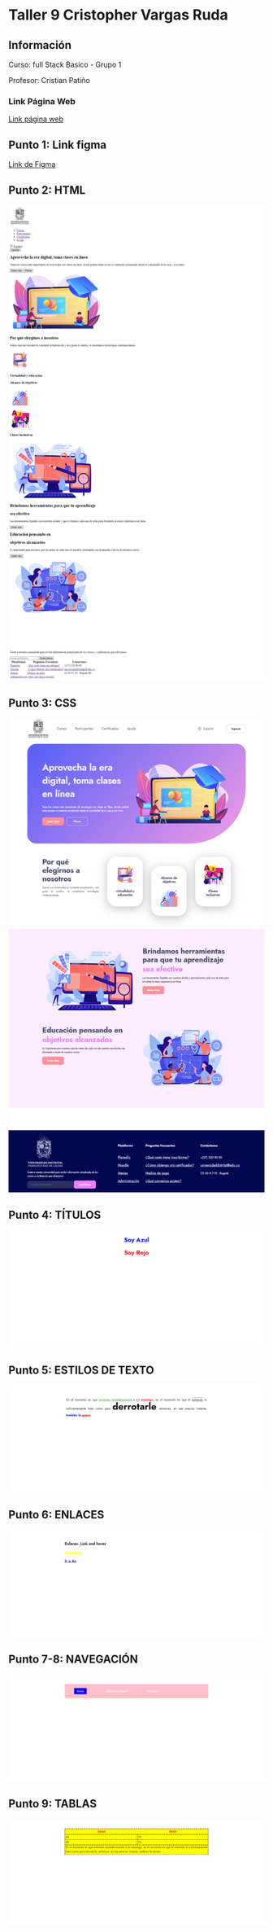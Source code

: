 <h1>Taller 9 Cristopher Vargas Ruda</h1>

<h2> Información</h2>

<p>Curso: full Stack Basico - Grupo 1</p>
<p>Profesor: Cristian Patiño</p>

<h3>Link Página Web</h3>
<a href="https://cristophervargasruda.github.io/taller-9-full-stack/" target="_blank">Link página web</a>

<h2> Punto 1: Link figma</h2>

<a href="https://www.figma.com/file/nCLqjG0kchH2XwJctsi05k/Cristopher-Vargas---Figma-Excercise?type=design&node-id=9%3A3&mode=design&t=a5ZrOCJ4QpVSwomP-1" target="_blank">Link de Figma</a>

<h2>Punto 2: HTML</h2>
<img src="./public/images/html.png" alt="html">

<h2> Punto 3: CSS</h2>
<img src="./public/images/Taller-punto-1-3-index.png" alt="CSS">

<h2> Punto 4: TÍTULOS</h2>
<img src="./public/images/Taller-punto-4.png" alt="Títulos">

<h2> Punto 5: ESTILOS DE TEXTO</h2>
<img src="./public/images/Taller-punto-5.png" alt="Estilos de texto">

<h2> Punto 6: ENLACES</h2>
<img src="./public/images/Taller-punto-6.png" alt="Enlaces">

<h2> Punto 7-8: NAVEGACIÓN</h2>
<img src="./public/images/Taller-punto-7-8.png" alt="Navegación">

<h2> Punto 9: TABLAS</h2>
<img src="./public/images/Taller-punto-9.png" alt="Tablas">